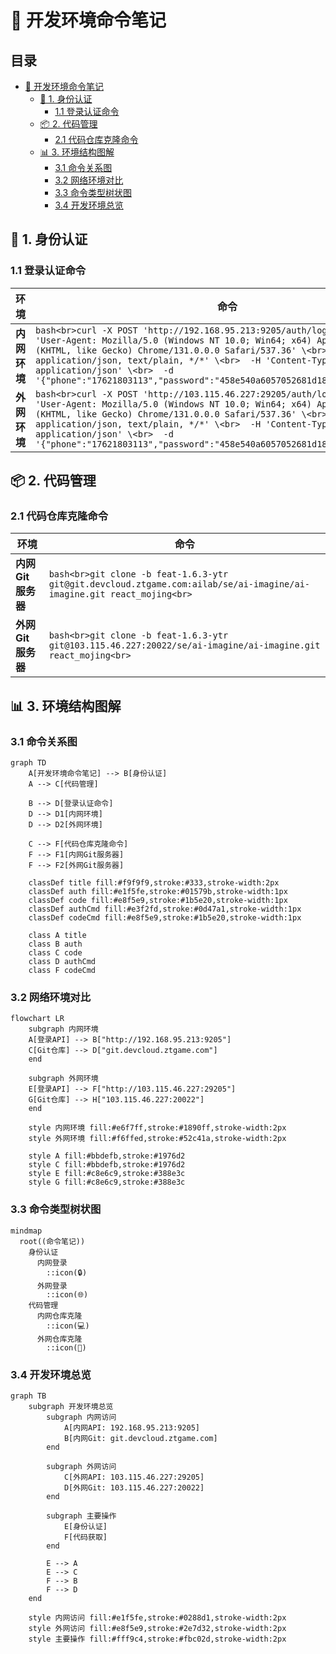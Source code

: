 # 📝 开发环境命令笔记

## 目录

-   [📝 开发环境命令笔记](#-开发环境命令笔记)
    -   [🔑 1. 身份认证](#-1-身份认证)
        -   [1.1 登录认证命令](#11-登录认证命令)
    -   [📦 2. 代码管理](#-2-代码管理)
        -   [2.1 代码仓库克隆命令](#21-代码仓库克隆命令)
    -   [📊 3. 环境结构图解](#-3-环境结构图解)
        -   [3.1 命令关系图](#31-命令关系图)
        -   [3.2 网络环境对比](#32-网络环境对比)
        -   [3.3 命令类型树状图](#33-命令类型树状图)
        -   [3.4 开发环境总览](#34-开发环境总览)

## 🔑 1. 身份认证

### 1.1 登录认证命令

| 环境         | 命令                                                                                                                                                                                                                                                                                                                                                                                           |
| ------------ | ---------------------------------------------------------------------------------------------------------------------------------------------------------------------------------------------------------------------------------------------------------------------------------------------------------------------------------------------------------------------------------------------- |
| **内网环境** | `bash<br>curl -X POST 'http://192.168.95.213:9205/auth/login' \<br>  -H 'User-Agent: Mozilla/5.0 (Windows NT 10.0; Win64; x64) AppleWebKit/537.36 (KHTML, like Gecko) Chrome/131.0.0.0 Safari/537.36' \<br>  -H 'Accept: application/json, text/plain, */*' \<br>  -H 'Content-Type: application/json' \<br>  -d '{"phone":"17621803113","password":"458e540a6057052681d188dfd3e9516a"}'<br>`  |
| **外网环境** | `bash<br>curl -X POST 'http://103.115.46.227:29205/auth/login' \<br>  -H 'User-Agent: Mozilla/5.0 (Windows NT 10.0; Win64; x64) AppleWebKit/537.36 (KHTML, like Gecko) Chrome/131.0.0.0 Safari/537.36' \<br>  -H 'Accept: application/json, text/plain, */*' \<br>  -H 'Content-Type: application/json' \<br>  -d '{"phone":"17621803113","password":"458e540a6057052681d188dfd3e9516a"}'<br>` |

## 📦 2. 代码管理

### 2.1 代码仓库克隆命令

| 环境                | 命令                                                                                                                  |
| ------------------- | --------------------------------------------------------------------------------------------------------------------- |
| **内网 Git 服务器** | `bash<br>git clone -b feat-1.6.3-ytr git@git.devcloud.ztgame.com:ailab/se/ai-imagine/ai-imagine.git react_mojing<br>` |
| **外网 Git 服务器** | `bash<br>git clone -b feat-1.6.3-ytr git@103.115.46.227:20022/se/ai-imagine/ai-imagine.git react_mojing<br>`          |

## 📊 3. 环境结构图解

### 3.1 命令关系图

```mermaid
graph TD
    A[开发环境命令笔记] --> B[身份认证]
    A --> C[代码管理]

    B --> D[登录认证命令]
    D --> D1[内网环境]
    D --> D2[外网环境]

    C --> F[代码仓库克隆命令]
    F --> F1[内网Git服务器]
    F --> F2[外网Git服务器]

    classDef title fill:#f9f9f9,stroke:#333,stroke-width:2px
    classDef auth fill:#e1f5fe,stroke:#01579b,stroke-width:1px
    classDef code fill:#e8f5e9,stroke:#1b5e20,stroke-width:1px
    classDef authCmd fill:#e3f2fd,stroke:#0d47a1,stroke-width:1px
    classDef codeCmd fill:#e8f5e9,stroke:#1b5e20,stroke-width:1px

    class A title
    class B auth
    class C code
    class D authCmd
    class F codeCmd
```

### 3.2 网络环境对比

```mermaid
flowchart LR
    subgraph 内网环境
    A[登录API] --> B["http://192.168.95.213:9205"]
    C[Git仓库] --> D["git.devcloud.ztgame.com"]
    end

    subgraph 外网环境
    E[登录API] --> F["http://103.115.46.227:29205"]
    G[Git仓库] --> H["103.115.46.227:20022"]
    end

    style 内网环境 fill:#e6f7ff,stroke:#1890ff,stroke-width:2px
    style 外网环境 fill:#f6ffed,stroke:#52c41a,stroke-width:2px

    style A fill:#bbdefb,stroke:#1976d2
    style C fill:#bbdefb,stroke:#1976d2
    style E fill:#c8e6c9,stroke:#388e3c
    style G fill:#c8e6c9,stroke:#388e3c
```

### 3.3 命令类型树状图

```mermaid
mindmap
  root((命令笔记))
    身份认证
      内网登录
        ::icon(🔒)
      外网登录
        ::icon(🌐)
    代码管理
      内网仓库克隆
        ::icon(💻)
      外网仓库克隆
        ::icon(📡)
```

### 3.4 开发环境总览

```mermaid
graph TB
    subgraph 开发环境总览
        subgraph 内网访问
            A[内网API: 192.168.95.213:9205]
            B[内网Git: git.devcloud.ztgame.com]
        end

        subgraph 外网访问
            C[外网API: 103.115.46.227:29205]
            D[外网Git: 103.115.46.227:20022]
        end

        subgraph 主要操作
            E[身份认证]
            F[代码获取]
        end

        E --> A
        E --> C
        F --> B
        F --> D
    end

    style 内网访问 fill:#e1f5fe,stroke:#0288d1,stroke-width:2px
    style 外网访问 fill:#e8f5e9,stroke:#2e7d32,stroke-width:2px
    style 主要操作 fill:#fff9c4,stroke:#fbc02d,stroke-width:2px
```
